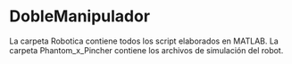 # DobleManipulador
La carpeta Robotica contiene todos los script elaborados en MATLAB.
La carpeta Phantom_x_Pincher contiene los archivos de simulación del robot.
